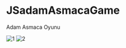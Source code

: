 # JSadamAsmacaGame
Adam Asmaca Oyunu

![1](https://user-images.githubusercontent.com/88369946/176481555-26f2c4f3-0354-4607-aabd-dbebc93317aa.png)
![2](https://user-images.githubusercontent.com/88369946/176481574-99090856-fcec-418e-bedf-e93e316abed1.png)
